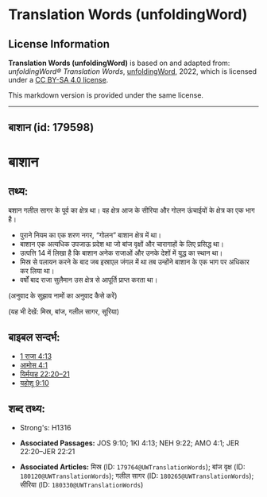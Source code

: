 # Translation Words (unfoldingWord)

## License Information

**Translation Words (unfoldingWord)** is based on and adapted from: _unfoldingWord® Translation Words_, [unfoldingWord](https://unfoldingword.org/utw), 2022, which is licensed under a [CC BY-SA 4.0 license](https://creativecommons.org/licenses/by-sa/4.0/legalcode.en).

This markdown version is provided under the same license.



--------------------------------

## बाशान (id: 179598)

बाशान
=====

तथ्य:
-----

बशान गलील सागर के पूर्व का क्षेत्र था। वह क्षेत्र आज के सीरिया और गोलन ऊंचाईयों के क्षेत्र का एक भाग है।

* पुराने नियम का एक शरण नगर, “गोलन” बाशान क्षेत्र में था।
* बाशान एक अत्यधिक उपजाऊ प्रदेश था जो बांज वृक्षों और चारागाहों के लिए प्रसिद्ध था।
* उत्पत्ति 14 में लिखा है कि बाशान अनेक राजाओं और उनके देशों में युद्ध का स्थान था।
* मिस्र से पलायन करने के बाद जब इस्राएल जंगल में था तब उन्होंने बाशान के एक भाग पर अधिकार कर लिया था।
* वर्षों बाद राजा सुलैमान उस क्षेत्र से आपूर्ति प्राप्त करता था।

(अनुवाद के सुझाव नामों का अनुवाद कैसे करें)

(यह भी देखें: मिस्र, बांज, गलील सागर, सूरिया)

बाइबल सन्दर्भ:
--------------

* [1 राजा 4:13](https://ref.ly/1Kgs0:0)
* [आमोस 4:1](https://ref.ly/Amos4:1)
* [यिर्मयाह 22:20–21](https://ref.ly/Jer22:20-Jer22:21)
* [यहोशू 9:10](https://ref.ly/Josh9:10)

शब्द तथ्य:
----------

* Strong's: H1316

* **Associated Passages:** JOS 9:10; 1KI 4:13; NEH 9:22; AMO 4:1; JER 22:20–JER 22:21
* **Associated Articles:** मिस्र (ID: `179764@UWTranslationWords`); बांज वृक्ष (ID: `180120@UWTranslationWords`); गलील सागर (ID: `180265@UWTranslationWords`); सीरिया (ID: `180330@UWTranslationWords`)

